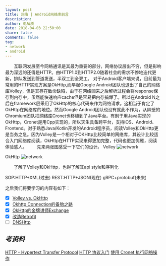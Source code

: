 ```yaml
---
layout: post
title: 网络 | Android网络库前言
description: 
author: 电解质
date: 2018-04-03 22:50:00
share: false
comments: false
tag: 
- network
- android
---
```

<!-- * TOC
{:toc} -->
&emsp;&emsp;互联网发展至今网络通讯是其最为重要的部分，网络协议层出不穷，但是影响最为深远的还得是HTTP。由HTTP1.0到HTTP2.0随着社会的需求不停地迭代更新，排队发送到管道发送，半双工到全双工。
对于Android客户端来说，目前最为常用的HTTP实现方案是OkHttp,而早起Google Android团队也退出了自己的网络库Volley，但是其存在致命缺陷，由于在网络回来之后解析过程会将response保存到内存中，虽然能快速响应cache但是容易把内存搞爆了。所以在Android N之后在framework层采用了OkHttp的核心代码来作为网络请求，这相当于肯定了OkHttp在网络库的地位。然而Google Android团队也没有就此不作为，从隔壁的Chromium团队把网络库Cronet也移植到了Java平台。有别于用Java实现的OkHttp，Cronet是用Cpp实现的，所以天生具备跨平台，支持iOS、Android、Frontend。对于熟悉Java/Kotlin开发的Android程序员，阅读Volley和OkHttp更是当务之急。因为Volley是一个相对于OKHttp比较简单的网络库，其设计比较适合入门网络库阅读，OkHttp在HTTP实现来得更加完整，代码也更加优雅，阅读体验感人。
&emsp;&emsp;先来两张图感受一下它们的设计。
Volley
![network][1]

OkHttp
![network][2]

&emsp;&emsp;了解了Volley和OkHttp，也得了解其api style和序列化

SOP:HTTP+XML(过去)
REST:HTTP+JSON(现在)
gRPC+protobuf(未来) ​​​​


之后我们将要学习的内容有如下：

- [x] [Volley vs. OkHttp][3]
- [x] [Okhttp Connection的备胎之路][4]
- [x] [OkHttp的金牌讲师Exchange][5]
- [x] [改造Retrofit][6]
- [ ]  [DNSHttp]()

## *考资料*

[HTTP - Hypertext Transfer Protocol](https://www.w3.org/Protocols/)
[HTTP 协议入门](https://www.ruanyifeng.com/blog/2016/08/http.html)
[使用 Cronet 执行网络操作](https://developer.android.com/guide/topics/connectivity/cronet)

[1]:{{site.baseurl}}/asset/network/Volley.jpg
[2]:{{site.baseurl}}/asset/network/OkHttp.jpg

[3]:{{site.baseurl}}/2018-04-19/network-volley-okhttp
[4]:{{site.baseurl}}/2021-04-28/network-okhttp-connection
[5]:{{site.baseurl}}/2021-04-29/network-okhttp-exchange
[6]:{{site.baseurl}}/2018-04-03/network-retrofit